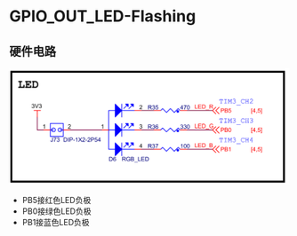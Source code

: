 # GPIO_OUT_LED-Flashing

## 硬件电路

![LED硬件电路](https://raw.githubusercontent.com/See-YouL/MarkdownPhotos/main/202501060643432.png)

- PB5接红色LED负极
- PB0接绿色LED负极
- PB1接蓝色LED负极
